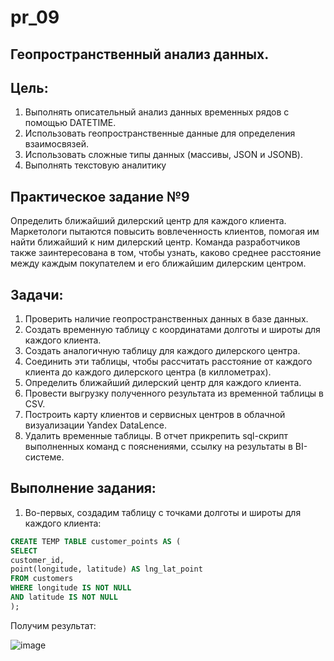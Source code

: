# pr_09
## Геопространственный анализ данных.

## Цель:
1. Выполнять описательный анализ данных временных рядов с помощью DATETIME.
2. Использовать геопространственные данные для определения взаимосвязей.
3. Использовать сложные типы данных (массивы, JSON и JSONB).
4. Выполнять текстовую аналитику

## Практическое задание №9
Определить ближайший дилерский центр для каждого клиента. Маркетологи пытаются повысить вовлеченность клиентов, помогая им найти ближайший
к ним дилерский центр. Команда разработчиков также заинтересована в том, чтобы узнать, каково среднее расстояние между каждым покупателем и его
ближайшим дилерским центром.

## Задачи:
1. Проверить наличие геопространственных данных в базе данных.
2. Создать временную таблицу с координатами долготы и широты для каждого клиента.
3. Создать аналогичную таблицу для каждого дилерского центра.
4. Соединить эти таблицы, чтобы рассчитать расстояние от каждого клиента до каждого
дилерского центра (в киллометрах).
5. Определить ближайший дилерский центр для каждого клиента.
6. Провести выгрузку полученного результата из временной таблицы в CSV.
7. Построить карту клиентов и сервисных центров в облачной визуализации Yandex
DataLence.
8. Удалить временные таблицы.
В отчет прикрепить sql-скрипт выполненных команд с пояснениями, ссылку на
результаты в BI-системе.

## Выполнение задания:
1.	Во-первых, создадим таблицу с точками долготы и широты для каждого клиента:
```sql
CREATE TEMP TABLE customer_points AS (
SELECT
customer_id,
point(longitude, latitude) AS lng_lat_point
FROM customers
WHERE longitude IS NOT NULL
AND latitude IS NOT NULL
);

```
Получим результат:

![image](https://github.com/user-attachments/assets/82bab778-c78f-424d-a47b-4b4db55afc20)
